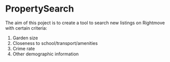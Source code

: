 # PropertySearch
The aim of this poject is to create a tool to search new listings on Rightmove with certain criteria:
1. Garden size
2. Closeness to school/transport/amenities
3. Crime rate
4. Other demographic information


